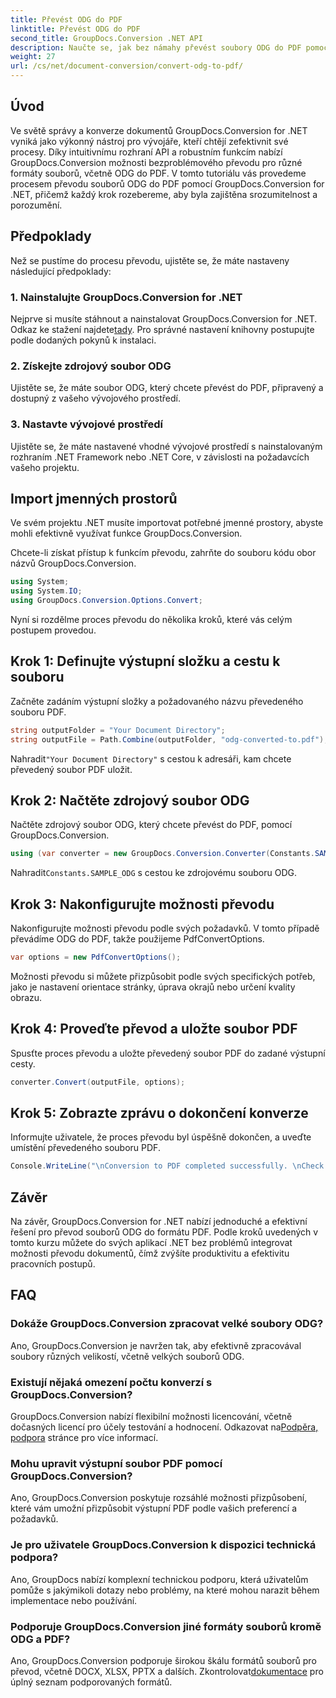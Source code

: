 ```yaml
---
title: Převést ODG do PDF
linktitle: Převést ODG do PDF
second_title: GroupDocs.Conversion .NET API
description: Naučte se, jak bez námahy převést soubory ODG do PDF pomocí GroupDocs.Conversion for .NET. Vylepšete své možnosti správy dokumentů.
weight: 27
url: /cs/net/document-conversion/convert-odg-to-pdf/
---
```

## Úvod
Ve světě správy a konverze dokumentů GroupDocs.Conversion for .NET vyniká jako výkonný nástroj pro vývojáře, kteří chtějí zefektivnit své procesy. Díky intuitivnímu rozhraní API a robustním funkcím nabízí GroupDocs.Conversion možnosti bezproblémového převodu pro různé formáty souborů, včetně ODG do PDF. V tomto tutoriálu vás provedeme procesem převodu souborů ODG do PDF pomocí GroupDocs.Conversion for .NET, přičemž každý krok rozebereme, aby byla zajištěna srozumitelnost a porozumění.
## Předpoklady
Než se pustíme do procesu převodu, ujistěte se, že máte nastaveny následující předpoklady:
### 1. Nainstalujte GroupDocs.Conversion for .NET
 Nejprve si musíte stáhnout a nainstalovat GroupDocs.Conversion for .NET. Odkaz ke stažení najdete[tady](https://releases.groupdocs.com/conversion/net/). Pro správné nastavení knihovny postupujte podle dodaných pokynů k instalaci.
### 2. Získejte zdrojový soubor ODG
Ujistěte se, že máte soubor ODG, který chcete převést do PDF, připravený a dostupný z vašeho vývojového prostředí.
### 3. Nastavte vývojové prostředí
Ujistěte se, že máte nastavené vhodné vývojové prostředí s nainstalovaným rozhraním .NET Framework nebo .NET Core, v závislosti na požadavcích vašeho projektu.

## Import jmenných prostorů
Ve svém projektu .NET musíte importovat potřebné jmenné prostory, abyste mohli efektivně využívat funkce GroupDocs.Conversion.

Chcete-li získat přístup k funkcím převodu, zahrňte do souboru kódu obor názvů GroupDocs.Conversion.
```csharp
using System;
using System.IO;
using GroupDocs.Conversion.Options.Convert;
```

Nyní si rozdělme proces převodu do několika kroků, které vás celým postupem provedou.
## Krok 1: Definujte výstupní složku a cestu k souboru
Začněte zadáním výstupní složky a požadovaného názvu převedeného souboru PDF.
```csharp
string outputFolder = "Your Document Directory";
string outputFile = Path.Combine(outputFolder, "odg-converted-to.pdf");
```
 Nahradit`"Your Document Directory"` s cestou k adresáři, kam chcete převedený soubor PDF uložit.
## Krok 2: Načtěte zdrojový soubor ODG
Načtěte zdrojový soubor ODG, který chcete převést do PDF, pomocí GroupDocs.Conversion.
```csharp
using (var converter = new GroupDocs.Conversion.Converter(Constants.SAMPLE_ODG))
```
 Nahradit`Constants.SAMPLE_ODG` s cestou ke zdrojovému souboru ODG.
## Krok 3: Nakonfigurujte možnosti převodu
Nakonfigurujte možnosti převodu podle svých požadavků. V tomto případě převádíme ODG do PDF, takže použijeme PdfConvertOptions.
```csharp
var options = new PdfConvertOptions();
```
Možnosti převodu si můžete přizpůsobit podle svých specifických potřeb, jako je nastavení orientace stránky, úprava okrajů nebo určení kvality obrazu.
## Krok 4: Proveďte převod a uložte soubor PDF
Spusťte proces převodu a uložte převedený soubor PDF do zadané výstupní cesty.
```csharp
converter.Convert(outputFile, options);
```
## Krok 5: Zobrazte zprávu o dokončení konverze
Informujte uživatele, že proces převodu byl úspěšně dokončen, a uveďte umístění převedeného souboru PDF.
```csharp
Console.WriteLine("\nConversion to PDF completed successfully. \nCheck output in {0}", outputFolder);
```

## Závěr
Na závěr, GroupDocs.Conversion for .NET nabízí jednoduché a efektivní řešení pro převod souborů ODG do formátu PDF. Podle kroků uvedených v tomto kurzu můžete do svých aplikací .NET bez problémů integrovat možnosti převodu dokumentů, čímž zvýšíte produktivitu a efektivitu pracovních postupů.
## FAQ
### Dokáže GroupDocs.Conversion zpracovat velké soubory ODG?
Ano, GroupDocs.Conversion je navržen tak, aby efektivně zpracovával soubory různých velikostí, včetně velkých souborů ODG.
### Existují nějaká omezení počtu konverzí s GroupDocs.Conversion?
 GroupDocs.Conversion nabízí flexibilní možnosti licencování, včetně dočasných licencí pro účely testování a hodnocení. Odkazovat na[Podpěra, podpora](https://forum.groupdocs.com/c/conversion/11) stránce pro více informací.
### Mohu upravit výstupní soubor PDF pomocí GroupDocs.Conversion?
Ano, GroupDocs.Conversion poskytuje rozsáhlé možnosti přizpůsobení, které vám umožní přizpůsobit výstupní PDF podle vašich preferencí a požadavků.
### Je pro uživatele GroupDocs.Conversion k dispozici technická podpora?
Ano, GroupDocs nabízí komplexní technickou podporu, která uživatelům pomůže s jakýmikoli dotazy nebo problémy, na které mohou narazit během implementace nebo používání.
### Podporuje GroupDocs.Conversion jiné formáty souborů kromě ODG a PDF?
 Ano, GroupDocs.Conversion podporuje širokou škálu formátů souborů pro převod, včetně DOCX, XLSX, PPTX a dalších. Zkontrolovat[dokumentace](https://tutorials.groupdocs.com/conversion/net/) pro úplný seznam podporovaných formátů.
